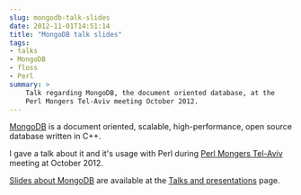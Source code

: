 ```yaml
---
slug: mongodb-talk-slides
date: 2012-11-01T14:51:14
title: "MongoDB talk slides"
tags: 
- talks
- MongoDB
- floss
- Perl
summary: >
    Talk regarding MongoDB, the document oriented database, at the 
    Perl Mongers Tel-Aviv meeting October 2012.
---
```

[MongoDB](http://www.mongodb.org/) is a document oriented, scalable,
high-performance, open source database written in C++.

I gave a talk about it and it's usage with Perl during
[Perl Mongers Tel-Aviv](http://telaviv.pm.org/previous.html#meeting_oct_31_2012) 
meeting at October 2012.

[Slides about MongoDB](/en/talks/#mongodb) are available at the
[Talks and presentations](/en/talks/) page.
